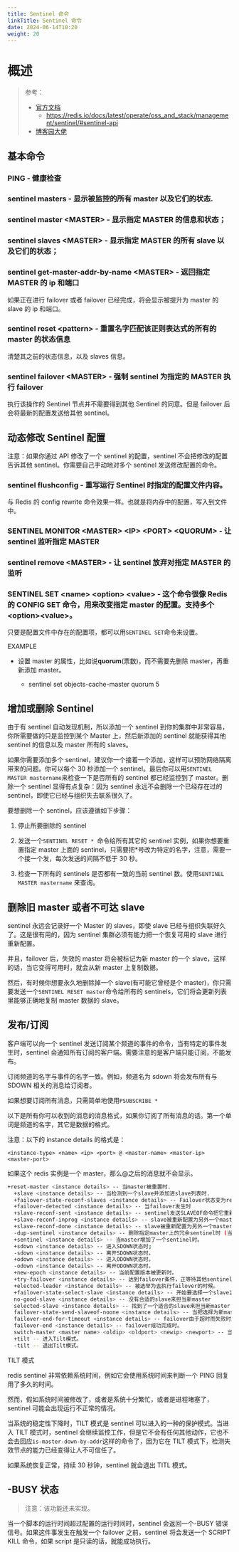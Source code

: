 ```yaml
---
title: Sentinel 命令
linkTitle: Sentinel 命令
date: 2024-06-14T10:20
weight: 20
---
```


# 概述

> 参考：
>
> - [官方文档](https://redis.io/topics/sentinel#sentinel-api)
>   - https://redis.io/docs/latest/operate/oss_and_stack/management/sentinel/#sentinel-api
> - [博客园大佬](https://www.cnblogs.com/biglittleant/p/7770960.html)

## 基本命令

### PING - 健康检查

### sentinel masters - 显示被监控的所有 master 以及它们的状态.

### sentinel master \<MASTER> - 显示指定 MASTER 的信息和状态；

### sentinel slaves \<MASTER> - 显示指定 MASTER 的所有 slave 以及它们的状态；

### sentinel get-master-addr-by-name \<MASTER> - 返回指定 MASTER 的 ip 和端口

如果正在进行 failover 或者 failover 已经完成，将会显示被提升为 master 的 slave 的 ip 和端口。

### sentinel reset \<pattern> - 重置名字匹配该正则表达式的所有的 master 的状态信息

清楚其之前的状态信息，以及 slaves 信息。

### sentinel failover \<MASTER> - 强制 sentinel 为指定的 MASTER 执行 failover

执行该操作的 Sentinel 节点并不需要得到其他 Sentinel 的同意。但是 failover 后会将最新的配置发送给其他 sentinel。

## 动态修改 Sentinel 配置

注意：如果你通过 API 修改了一个 sentinel 的配置，sentinel 不会把修改的配置告诉其他 sentinel。你需要自己手动地对多个 sentinel 发送修改配置的命令。

### sentinel flushconfig - 重写运行 Sentinel 时指定的配置文件内容。

与 Redis 的 config rewrite 命令效果一样。也就是将内存中的配置，写入到文件中。

### SENTINEL MONITOR \<MASTER> \<IP> \<PORT> \<QUORUM> - 让 sentinel 监听指定 MASTER

### sentinel remove \<MASTER> - 让 sentinel 放弃对指定 MASTER 的监听

### SENTINEL SET \<name> \<option> \<value> - 这个命令很像 Redis 的 CONFIG SET 命令，用来改变指定 master 的配置。支持多个\<option>\<value>。

只要是配置文件中存在的配置项，都可以用`SENTINEL SET`命令来设置。

EXAMPLE

- 设置 master 的属性，比如说**quorum**(票数)，而不需要先删除 master，再重新添加 master。

  - sentinel set objects-cache-master quorum 5

## 增加或删除 Sentinel

由于有 sentinel 自动发现机制，所以添加一个 sentinel 到你的集群中非常容易，你所需要做的只是监控到某个 Master 上，然后新添加的 sentinel 就能获得其他 sentinel 的信息以及 master 所有的 slaves。

如果你需要添加多个 sentinel，建议你一个接着一个添加，这样可以预防网络隔离带来的问题。你可以每个 30 秒添加一个 sentinel。最后你可以用`SENTINEL MASTER mastername`来检查一下是否所有的 sentinel 都已经监控到了 master。删除一个 sentinel 显得有点复杂：因为 sentinel 永远不会删除一个已经存在过的 sentinel，即使它已经与组织失去联系很久了。

要想删除一个 sentinel，应该遵循如下步骤：

1. 停止所要删除的 sentinel

2. 发送一个`SENTINEL RESET * `命令给所有其它的 sentinel 实例，如果你想要重置指定 master 上面的 sentinel，只需要把\*号改为特定的名字，注意，需要一个接一个发，每次发送的间隔不低于 30 秒。

3. 检查一下所有的 sentinels 是否都有一致的当前 sentinel 数。使用`SENTINEL MASTER mastername` 来查询。

## 删除旧 master 或者不可达 slave

sentinel 永远会记录好一个 Master 的 slaves，即使 slave 已经与组织失联好久了。这是很有用的，因为 sentinel 集群必须有能力把一个恢复可用的 slave 进行重新配置。

并且，failover 后，失效的 master 将会被标记为新 master 的一个 slave，这样的话，当它变得可用时，就会从新 master 上复制数据。

然后，有时候你想要永久地删除掉一个 slave(有可能它曾经是个 master)，你只需要发送一个`SENTINEL RESET master`命令给所有的 sentinels，它们将会更新列表里能够正确地复制 master 数据的 slave。

## 发布/订阅

客户端可以向一个 sentinel 发送订阅某个频道的事件的命令，当有特定的事件发生时，sentinel 会通知所有订阅的客户端。需要注意的是客户端只能订阅，不能发布。

订阅频道的名字与事件的名字一致。例如，频道名为 sdown 将会发布所有与 SDOWN 相关的消息给订阅者。

如果想要订阅所有消息，只需简单地使用`PSUBSCRIBE *`

以下是所有你可以收到的消息的消息格式，如果你订阅了所有消息的话。第一个单词是频道的名字，其它是数据的格式。

注意：以下的 instance details 的格式是：

`<instance-type> <name> <ip> <port> @ <master-name> <master-ip> <master-port>`

如果这个 redis 实例是一个 master，那么@之后的消息就不会显示。

```bash
+reset-master <instance details> -- 当master被重置时.
  +slave <instance details> -- 当检测到一个slave并添加进slave列表时.
  +failover-state-reconf-slaves <instance details> -- Failover状态变为reconf-slaves状态时
  +failover-detected <instance details> -- 当failover发生时
  +slave-reconf-sent <instance details> -- sentinel发送SLAVEOF命令把它重新配置时
  +slave-reconf-inprog <instance details> -- slave被重新配置为另外一个master的slave，但数据复制还未发生时。
  +slave-reconf-done <instance details> -- slave被重新配置为另外一个master的slave并且数据复制已经与master同步时。
  -dup-sentinel <instance details> -- 删除指定master上的冗余sentinel时 (当一个sentinel重新启动时，可能会发生这个事件).
  +sentinel <instance details> -- 当master增加了一个sentinel时。
  +sdown <instance details> -- 进入SDOWN状态时;
  -sdown <instance details> -- 离开SDOWN状态时。
  +odown <instance details> -- 进入ODOWN状态时。
  -odown <instance details> -- 离开ODOWN状态时。
  +new-epoch <instance details> -- 当前配置版本被更新时。
  +try-failover <instance details> -- 达到failover条件，正等待其他sentinel的选举。
  +elected-leader <instance details> -- 被选举为去执行failover的时候。
  +failover-state-select-slave <instance details> -- 开始要选择一个slave当选新master时。
  no-good-slave <instance details> -- 没有合适的slave来担当新master
  selected-slave <instance details> -- 找到了一个适合的slave来担当新master
  failover-state-send-slaveof-noone <instance details> -- 当把选择为新master的slave的身份进行切换的时候。
  failover-end-for-timeout <instance details> -- failover由于超时而失败时。
  failover-end <instance details> -- failover成功完成时。
  switch-master <master name> <oldip> <oldport> <newip> <newport> -- 当master的地址发生变化时。通常这是客户端最感兴趣的消息了。
  +tilt -- 进入Tilt模式。
  -tilt -- 退出Tilt模式。
```

TILT 模式

redis sentinel 非常依赖系统时间，例如它会使用系统时间来判断一个 PING 回复用了多久的时间。

然而，假如系统时间被修改了，或者是系统十分繁忙，或者是进程堵塞了，sentinel 可能会出现运行不正常的情况。

当系统的稳定性下降时，TILT 模式是 sentinel 可以进入的一种的保护模式。当进入 TILT 模式时，sentinel 会继续监控工作，但是它不会有任何其他动作，它也不会去回应`is-master-down-by-addr`这样的命令了，因为它在 TILT 模式下，检测失效节点的能力已经变得让人不可信任了。

如果系统恢复正常，持续 30 秒钟，sentinel 就会退出 TITL 模式。

## -BUSY 状态

> 注意：该功能还未实现。

当一个脚本的运行时间超过配置的运行时间时，sentinel 会返回一个-BUSY 错误信号。如果这件事发生在触发一个 failover 之前，sentinel 将会发送一个 SCRIPT KILL 命令，如果 script 是只读的话，就能成功执行。
